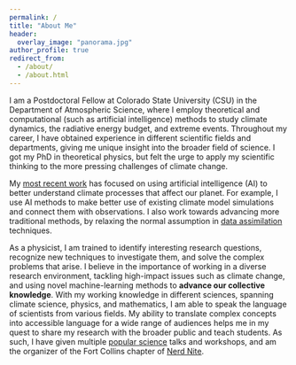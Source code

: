 ```yaml
---
permalink: /
title: "About Me"
header:
  overlay_image: "panorama.jpg"
author_profile: true
redirect_from: 
  - /about/
  - /about.html
---
```


I am a Postdoctoral Fellow at Colorado State University (CSU) in the Department of Atmospheric Science, where I employ theoretical and computational (such as artificial intelligence) methods to study climate dynamics, the radiative energy budget, and extreme events. Throughout my career, I have obtained experience in different scientific fields and departments, giving me unique insight into the broader field of science. I got my PhD in theoretical physics, but felt the urge to apply my scientific thinking to the more pressing challenges of climate change.

My [most recent work](/research/) has focused on using artificial intelligence (AI) to better understand climate processes that affect our planet. For example, I use AI methods to make better use of existing climate model simulations and connect them with observations. I also work towards advancing more traditional methods, by relaxing the normal assumption in [data assimilation](https://seasonedchaos.github.io/Mastering-Chaos-A-Spooky-Introduction-to-Data-Assimilation/) techniques.

As a physicist, I am trained to identify interesting research questions, recognize new techniques to investigate them, and solve the complex problems that arise. I believe in the importance of working in a diverse research environment, tackling high-impact issues such as climate change, and using novel machine-learning methods to **advance our collective knowledge**. With my working knowledge in different sciences, spanning climate science, physics, and mathematics, I am able to speak the language of scientists from various fields. My ability to translate complex concepts into accessible language for a wide range of audiences helps me in my quest to share my research with the broader public and teach students. As such, I have given multiple [popular science](/talks/) talks and workshops, and am the organizer of the Fort Collins chapter of [Nerd Nite](https://fortcollins.nerdnite.com/).
